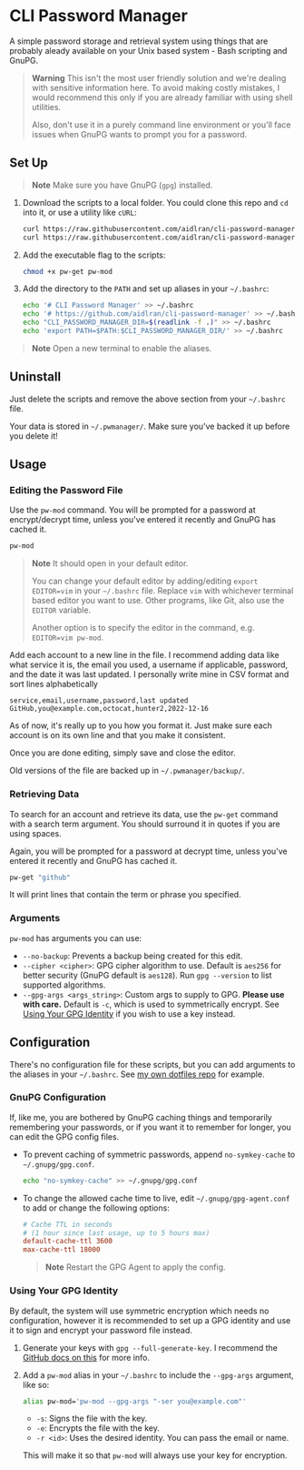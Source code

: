 # CLI Password Manager

A simple password storage and retrieval system using things that are probably aleady available on your Unix based system - Bash scripting and GnuPG.

> **Warning**
> This isn't the most user friendly solution and we're dealing with sensitive information here. To avoid making costly mistakes, I would recommend this only if you are already familiar with using shell utilities.
>
> Also, don't use it in a purely command line environment or you'll face issues when GnuPG wants to prompt you for a password.

## Set Up

> **Note**
> Make sure you have GnuPG (`gpg`) installed.

1. Download the scripts to a local folder.
   You could clone this repo and `cd` into it, or use a utility like `cURL`:

   ```sh
   curl https://raw.githubusercontent.com/aidlran/cli-password-manager/main/bash/pw-get > pw-get
   curl https://raw.githubusercontent.com/aidlran/cli-password-manager/main/bash/pw-mod > pw-mod
   ```

2. Add the executable flag to the scripts:

   ```sh
   chmod +x pw-get pw-mod
   ```

3. Add the directory to the `PATH` and set up aliases in your `~/.bashrc`:

   ```sh
   echo '# CLI Password Manager' >> ~/.bashrc
   echo '# https://github.com/aidlran/cli-password-manager' >> ~/.bashrc
   echo "CLI_PASSWORD_MANAGER_DIR=$(readlink -f .)" >> ~/.bashrc
   echo 'export PATH=$PATH:$CLI_PASSWORD_MANAGER_DIR/' >> ~/.bashrc
   ```

> **Note**
> Open a new terminal to enable the aliases.

## Uninstall

Just delete the scripts and remove the above section from your `~/.bashrc` file.

Your data is stored in `~/.pwmanager/`. Make sure you've backed it up before you delete it!

## Usage

### Editing the Password File

Use the `pw-mod` command. You will be prompted for a password at encrypt/decrypt time, unless you've entered it recently and GnuPG has cached it.

```sh
pw-mod
```

> **Note**
> It should open in your default editor.
>
> You can change your default editor by adding/editing `export EDITOR=vim` in your `~/.bashrc` file. Replace `vim` with whichever terminal based editor you want to use. Other programs, like Git, also use the `EDITOR` variable.
>
> Another option is to specify the editor in the command, e.g. `EDITOR=vim pw-mod`.

Add each account to a new line in the file. I recommend adding data like what service it is, the email you used, a username if applicable, password, and the date it was last updated. I personally write mine in CSV format and sort lines alphabetically

```csv
service,email,username,password,last updated
GitHub,you@example.com,octocat,hunter2,2022-12-16
```

As of now, it's really up to you how you format it. Just make sure each account is on its own line and that you make it consistent.

Once you are done editing, simply save and close the editor.

Old versions of the file are backed up in `~/.pwmanager/backup/`.

### Retrieving Data

To search for an account and retrieve its data, use the `pw-get` command with a search term argument. You should surround it in quotes if you are using spaces.

Again, you will be prompted for a password at decrypt time, unless you've entered it recently and GnuPG has cached it.

```sh
pw-get "github"
```

It will print lines that contain the term or phrase you specified.

### Arguments

`pw-mod` has arguments you can use:

- `--no-backup`: Prevents a backup being created for this edit.
- `--cipher <cipher>`: GPG cipher algorithm to use. Default is `aes256` for better security (GnuPG default is `aes128`). Run `gpg --version` to list supported algorithms.
- `--gpg-args <args_string>`: Custom args to supply to GPG. **Please use with care.** Default is `-c`, which is used to symmetrically encrypt. See [Using Your GPG Identity](#using-your-gpg-identity) if you wish to use a key instead.

## Configuration

There's no configuration file for these scripts, but you can add arguments to the aliases in your `~/.bashrc`. See [my own dotfiles repo](https://github.com/aidlran/dotfiles/search?q=pw-get+pw-mod) for example.

### GnuPG Configuration

If, like me, you are bothered by GnuPG caching things and temporarily remembering your passwords, or if you want it to remember for longer, you can edit the GPG config files.

- To prevent caching of symmetric passwords, append `no-symkey-cache` to `~/.gnupg/gpg.conf`.

  ```sh
  echo "no-symkey-cache" >> ~/.gnupg/gpg.conf
  ```

- To change the allowed cache time to live, edit `~/.gnupg/gpg-agent.conf` to add or change the following options:

  ```conf
  # Cache TTL in seconds
  # (1 hour since last usage, up to 5 hours max)
  default-cache-ttl 3600
  max-cache-ttl 18000
  ```

  > **Note**
  > Restart the GPG Agent to apply the config.

### Using Your GPG Identity

By default, the system will use symmetric encryption which needs no configuration, however it is recommended to set up a GPG identity and use it to sign and encrypt your password file instead.

1. Generate your keys with `gpg --full-generate-key`. I recommend the [GitHub docs on this](https://docs.github.com/en/authentication/managing-commit-signature-verification/generating-a-new-gpg-key) for more info.

2. Add a `pw-mod` alias in your `~/.bashrc` to include the `--gpg-args` argument, like so:

   ```bash
   alias pw-mod='pw-mod --gpg-args "-ser you@example.com"'
   ```

   - `-s`: Signs the file with the key.
   - `-e`: Encrypts the file with the key.
   - `-r <id>`: Uses the desired identity. You can pass the email or name.

   This will make it so that `pw-mod` will always use your key for encryption.

